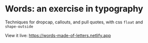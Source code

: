 # Words: an exercise in typography

Techniques for dropcap, callouts, and pull quotes, with css `float` and `shape-outside`

View it live: https://words-made-of-letters.netlify.app
